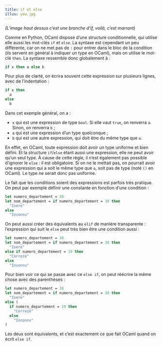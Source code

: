 ```yaml
---
title: if et else
illus: yew.jpg
---
```


*(L’image haut dessus c’est une branche d’if, voilà, c’est marrant)*

Comme en Python, OCaml dispose d’une structure conditionnelle, qui utilise elle aussi
les mot-clés `if` et `else`. La syntaxe est cependant un peu différente, car on ne
met pas de `:` pour entrer dans le bloc de la condition (ils servent en général à indiquer un type en OCaml),
mais on utilise le mot-clé `then`. La syntaxe ressemble donc globalement à :

```ocaml
if x then a else b
```

Pour plus de clarté, on écrira souvent cette expression sur plusieurs lignes, avec de l’indentation :

```ocaml
if x then
  a
else
  b
```

Dans cet exemple général, on a :

- `x` qui est une expression de type `bool`. Si elle vaut `true`, on renverra `a`. Sinon, on renverra `b` ;
- `a` qui est une expression d’un type quelconque ;
- `b` qui est une autre expression, qui doit être du même type que `a`.

En effet, en OCaml, toute expression doit avoir un type uniforme et bien défini. Et la structure `if`/`else`
étant aussi une expression, elle ne peut avoir qu’un seul type. À cause de cette règle, il n’est également pas
possible d’ignorer le `else` : il est obligatoire. Si on ne le mettait pas, on pourrait avoir une expression qui
a soit le même type que `a`, soit pas de type (noté `()` en OCaml). Le type ne serait donc pas uniforme.

Le fait que les conditions soient des expressions est parfois très pratique. On peut par exemple définir une
constante en fonction d’une condition :

```ocaml
let numero_departement = 38
let nom_departement = if numero_departement = 38 then
  "Isere"
else
  "Inconnu"
```

On peut aussi créer des équivalents au `elif` de manière transparente : l’expression qui suit le `else` peut très bien
être une condition aussi :

```ocaml
let numero_departement = 38
let nom_departement = if numero_departement = 38 then
  "Isere"
else if numero_departement = 19 then
  "Correze"
else
  "Inconnu"
```

Pour bien voir ce qui se passe avec ce `else if`, on peut réécrire la même chose avec des parenthèses :

```ocaml
let numero_departement = 38
let nom_departement = if numero_departement = 38 then
  "Isere"
else (
  if numero_departement = 19 then
    "Correze"
  else
    "Inconnu"
)
```

Les deux sont équivalents, et c’est exactement ce que fait OCaml quand on écrit `else if`.
